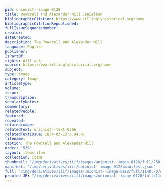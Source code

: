 ```yaml
---
pid: unionist--image-0128
title: Powdrell and Alexander Mill Danielson
bibliographicCitation: https://www.killinglyhistorical.org/home
bibliographicCitationRepublished: 
fullIssueSequenceNumber: 
creator: 
dateCreated: 
description: The Powdrell and Alexander Mill
language: English
publisher: 
IsPartOf: 
rights: Will ask
source: https://www.killinglyhistorical.org/home
subject: 
type: image
category: Image
articleType: 
volume: 
issue: 
transcription: 
scholarlyNotes: 
commentary: 
relatedPeople: 
featured: 
repeated: 
relatedImage: 
relatedText: unionist--text-0366
relatedTextIssue: 1834-03-13 p.04.45
filename: 
caption: The Powdrell and Alexander Mill
order: '539'
layout: items_item
collection: items
thumbnail: "/img/derivatives/iiif/images/unionist--image-0128/full/250,/0/default.jpg"
manifest: "/img/derivatives/iiif/unionist--image-0128/manifest.json"
full: "/img/derivatives/iiif/images/unionist--image-0128/full/1140,/0/default.jpg"
proofed JR: "/img/derivatives/iiif/images/unionist--image-0128/full/1140,/0/default.jpg"
---
```

